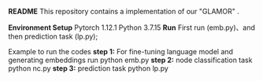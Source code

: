 **README**
This repository contains a implementation of our "GLAMOR" .

**Environment Setup**
Pytorch 1.12.1
Python 3.7.15
**Run**
First run (emb.py)、and then prediction task (lp.py);

Example to run the codes
**step 1:** For fine-tuning language model and generating embeddings run
python emb.py
**step 2:** node classification task
python nc.py
**step 3:** prediction task
python lp.py
